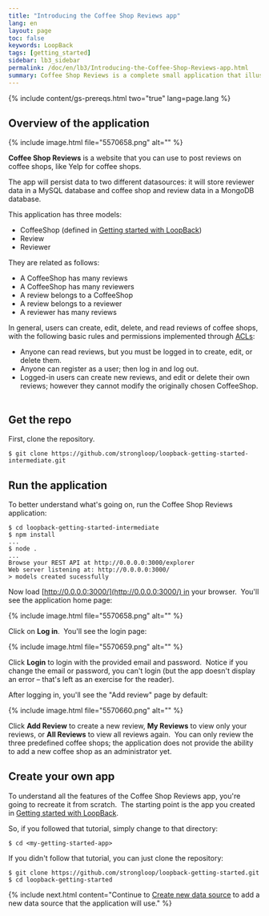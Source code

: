 ```yaml
---
title: "Introducing the Coffee Shop Reviews app"
lang: en
layout: page
toc: false
keywords: LoopBack
tags: [getting_started]
sidebar: lb3_sidebar
permalink: /doc/en/lb3/Introducing-the-Coffee-Shop-Reviews-app.html
summary: Coffee Shop Reviews is a complete small application that illustrates many of LoopBack's basic features and how they work together.
---
```


{% include content/gs-prereqs.html two="true" lang=page.lang %}

## Overview of the application

{% include image.html file="5570658.png" alt="" %}

**Coffee Shop Reviews** is a website that you can use to post reviews on coffee shops, like Yelp for coffee shops.

The app will persist data to two different datasources: it will store reviewer data in a MySQL database and coffee shop and review data in a MongoDB database.

This application has three models:

*   CoffeeShop (defined in [Getting started with LoopBack](Getting-started-with-LoopBack.html))
*   Review
*   Reviewer

They are related as follows:

*   A CoffeeShop has many reviews
*   A CoffeeShop has many reviewers
*   A review belongs to a CoffeeShop
*   A review belongs to a reviewer
*   A reviewer has many reviews

In general, users can create, edit, delete, and read reviews of coffee shops, with the following basic rules and permissions implemented through [ACLs](Controlling-data-access.html):

*   Anyone can read reviews, but you must be logged in to create, edit, or delete them.
*   Anyone can register as a user; then log in and log out.
*   Logged-in users can create new reviews, and edit or delete their own reviews; however they cannot modify the originally chosen CoffeeShop.  

## Get the repo

First, clone the repository.  

`$ git clone https://github.com/strongloop/loopback-getting-started-intermediate.git`

## Run the application

To better understand what's going on, run the Coffee Shop Reviews application:

```
$ cd loopback-getting-started-intermediate
$ npm install
...
$ node .
...
Browse your REST API at http://0.0.0.0:3000/explorer
Web server listening at: http://0.0.0.0:3000/
> models created sucessfully
```

Now load [http://0.0.0.0:3000/](http://0.0.0.0:3000/) in your browser.  You'll see the application home page:

{% include image.html file="5570658.png" alt="" %}

Click on **Log in**.  You'll see the login page:

{% include image.html file="5570659.png" alt="" %}

Click **Login** to login with the provided email and password.  Notice if you change the email or password, you can't login (but the app doesn't display an error – that's left as an exercise for the reader).

After logging in, you'll see the "Add review" page by default:

{% include image.html file="5570660.png" alt="" %}

Click **Add Review** to create a new review, **My Reviews** to view only your reviews, or **All Reviews** to view all reviews again.  You can only review the three predefined coffee shops; the application does not provide the ability to add a new coffee shop as an administrator yet.

## Create your own app

To understand all the features of the Coffee Shop Reviews app, you're going to recreate it from scratch.  The starting point is the app you created in [Getting started with LoopBack](Getting-started-with-LoopBack.html).  

So, if you followed that tutorial, simply change to that directory:

`$ cd <my-getting-started-app>`

If you didn't follow that tutorial, you can just clone the repository:

```
$ git clone https://github.com/strongloop/loopback-getting-started.git
$ cd loopback-getting-started
```

{% include next.html content="Continue to [Create new data source](Create-new-data-source.html) to add a new data source that the application will use."
%}
